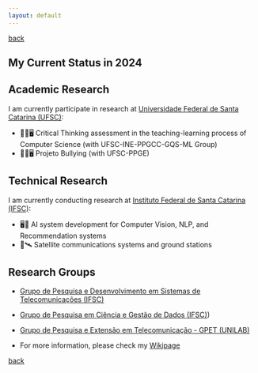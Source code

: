 ```yaml
---
layout: default
---
```

[back](./)

## My Current Status in 2024

## Academic Research

I am currently participate in research at [Universidade Federal de Santa Catarina (UFSC)](https://ufsc.edu.br):

* 👨‍🏫🖥️	Critical Thinking assessment in the teaching-learning process of Computer Science (with UFSC-INE-PPGCC-GQS-ML Group)
* 👨‍🏫🖥️	Projeto Bullying (with UFSC-PPGE)

## Technical Research

I am currently conducting research at [Instituto Federal de Santa Catarina (IFSC)](https://ifsc.edu.br/):

* 🖥️🤖 AI system development for Computer Vision, NLP, and Recommendation systems
* 📡🛰️	Satellite communications systems and ground stations

## Research Groups

* [Grupo de Pesquisa e Desenvolvimento em Sistemas de Telecomunicações (IFSC)](https://dgp.cnpq.br/dgp/espelhogrupo/2924804687700988)
* [Grupo de Pesquisa em Ciência e Gestão de Dados (IFSC)](http://dgp.cnpq.br/dgp/espelhogrupo/9988409112589915))
* [Grupo de Pesquisa e Extensão em Telecomunicação - GPET (UNILAB)](http://dgp.cnpq.br/dgp/espelhogrupo/1998757613082734)


* For more information, please check my [Wikipage](https://wiki.sj.ifsc.edu.br/index.php/Ramon_Mayor_Martins)

[back](./)

<!---
## Teaching

* Professor of Basic, Technical and Technological Education, in the area of Telecommunications, at the [Instituto Federal de Santa Catarina, Campus São José](www.ifsc.edu.br)
* Professor of Telecommunications Engineering and Technical in Telecommunications courses
* Disciplines taught
  - Antenas e Propagação (Telecom Engineering)
  - Economia para Engenharia (Telecom Engineering)
  - Administração para Engenharia (Telecom Engineering)
  - Comunicações sem Fio (Technical Telecom)
  - Instalaçao de Equipementos de Redes (Technical Telecom)

## Designations in Institute

* Titular Member of the Collegiate of the Telecommunications Engineering Course
* Member of the Electoral Commission of the process of choosing members of the Research and Extension Education Collegiate - mandate 2021-2 to 2023-1
* Member of the Commission for the Restructuring of Pedagogical Projects for Integrated Courses in Telecommunications and Refrigeration and Air Conditioning at the São José Campus 04/2021 - 12/2021
* Member of the Study Commission for the New Technician Profile to be applied in the restructuring of the PPCs of the Integrated Technical Telecommunications Courses - 04/2021 to 12/2021
-->
